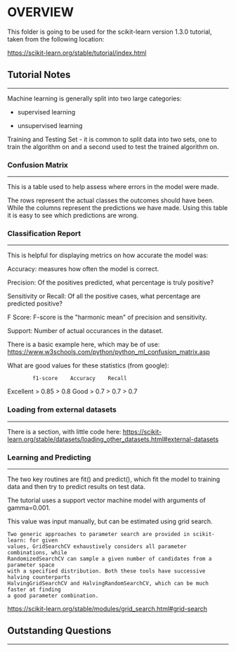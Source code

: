 # OVERVIEW

This folder is going to be used for the scikit-learn version 1.3.0 tutorial,
taken from the following location:

https://scikit-learn.org/stable/tutorial/index.html


## Tutorial Notes
---

Machine learning is generally split into two large categories:

* supervised learning

* unsupervised learning

Training and Testing Set - it is common to split data into two sets, one to
train the algorithm on and a second used to test the trained algorithm on.

### Confusion Matrix
---

This is a table used to help assess where errors in the model were made.

The rows represent the actual classes the outcomes should have been.
While the columns represent the predictions we have made. Using this table it
is easy to see which predictions are wrong.

### Classification Report
---

This is helpful for displaying metrics on how accurate the model was:

Accuracy: measures how often the model is correct.

Precision: Of the positives predicted, what percentage is truly positive?

Sensitivity or Recall: Of all the positive cases, what percentage are predicted positive?

F Score: F-score is the "harmonic mean" of precision and sensitivity.

Support: Number of actual occurances in the dataset.

There is a basic example here, which may be of use:
https://www.w3schools.com/python/python_ml_confusion_matrix.asp

What are good values for these statistics (from google):

            f1-score    Accuracy    Recall
Excellent   > 0.85                  > 0.8
Good        > 0.7        > 0.7      > 0.7

### Loading from external datasets
---

There is a section, with little code here:
https://scikit-learn.org/stable/datasets/loading_other_datasets.html#external-datasets

### Learning and Predicting
---

The two key routines are fit() and predict(), which fit the model to training data
and then try to predict results on test data.

The tutorial uses a support vector machine model with arguments of gamma=0.001.

This value was input manually, but can be estimated using grid search.

```
Two generic approaches to parameter search are provided in scikit-learn: for given
values, GridSearchCV exhaustively considers all parameter combinations, while
RandomizedSearchCV can sample a given number of candidates from a parameter space
with a specified distribution. Both these tools have successive halving counterparts
HalvingGridSearchCV and HalvingRandomSearchCV, which can be much faster at finding
a good parameter combination.
```

https://scikit-learn.org/stable/modules/grid_search.html#grid-search



## Outstanding Questions
---
